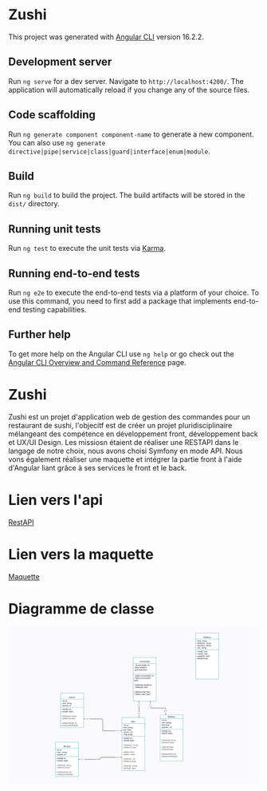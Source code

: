 # Zushi

This project was generated with [Angular CLI](https://github.com/angular/angular-cli) version 16.2.2.

## Development server

Run `ng serve` for a dev server. Navigate to `http://localhost:4200/`. The application will automatically reload if you change any of the source files.

## Code scaffolding

Run `ng generate component component-name` to generate a new component. You can also use `ng generate directive|pipe|service|class|guard|interface|enum|module`.

## Build

Run `ng build` to build the project. The build artifacts will be stored in the `dist/` directory.

## Running unit tests

Run `ng test` to execute the unit tests via [Karma](https://karma-runner.github.io).

## Running end-to-end tests

Run `ng e2e` to execute the end-to-end tests via a platform of your choice. To use this command, you need to first add a package that implements end-to-end testing capabilities.

## Further help

To get more help on the Angular CLI use `ng help` or go check out the [Angular CLI Overview and Command Reference](https://angular.io/cli) page.


# Zushi

Zushi est un projet  d'application web de gestion des commandes pour un restaurant de sushi, l'objecitf est de créer un projet pluridisciplinaire mélangeant des compétence en développement front, développement back et UX/UI Design. Les missiosn étaient de réaliser une RESTAPI dans le langage de notre choix, nous avons choisi Symfony en mode API. Nous vons également réaliser une maquette et intégrer la partie front à l'aide d'Angular liant grâce à ses services le front et le back.

# Lien vers l'api

[RestAPI](https://github.com/GuedesAlexandre/ZushiRestAPI)



# Lien vers la maquette

[Maquette](https://www.figma.com/file/G9vExLtz6G4M3Kf6DDA4z6/SAE-4.01?type=design&node-id=14%3A2&mode=design&t=KuMFDFSaS42PqGTe-1)

# Diagramme de classe

![Diagramme UML](src/assets/UML.png)

